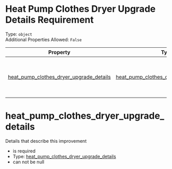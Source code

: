 
Heat Pump Clothes Dryer Upgrade Details Requirement
===================================================
  
Type: `object`  
Additional Properties Allowed: `False`  
  

|Property|Type|Required|Nullable|Format|Title|
| :---: | :---: | :---: | :---: | :---: | :---: |
|[heat_pump_clothes_dryer_upgrade_details](#heat_pump_clothes_dryer_upgrade_details)|[heat_pump_clothes_dryer_upgrade_details](heat_pump_clothes_dryer_upgrade_details.md)|:white_check_mark:|False||Heat Pump Clothes Dryer Upgrade Details|

heat_pump_clothes_dryer_upgrade_details
=======================================
  
Details that describe this improvement  
  

- is required
- Type: [heat_pump_clothes_dryer_upgrade_details](heat_pump_clothes_dryer_upgrade_details.md)
- can not be null
  
